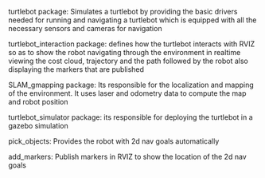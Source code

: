 turtlebot package:
Simulates a turtlebot by providing the basic drivers needed for running and navigating a turtlebot which is equipped with all the necessary sensors and cameras for navigation

turtlebot_interaction package:
defines how the turtlebot interacts with RVIZ so as to show the robot navigating through the environment in realtime viewing the cost cloud, trajectory and the path followed by the robot also displaying the markers that are published

SLAM_gmapping package:
Its responsible for the localization and mapping of the environment. It uses laser and odometry data to compute the map and robot position


turtlebot_simulator package:
its responsible for deploying the turtlebot in a gazebo simulation

pick_objects:
Provides the robot with 2d nav goals automatically

add_markers:
Publish markers in RVIZ to show the location of the 2d nav goals
